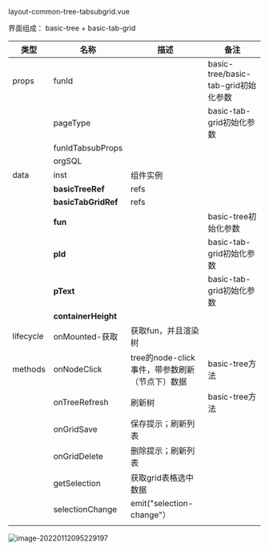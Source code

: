 layout-common-tree-tabsubgrid.vue

界面组成：  basic-tree + basic-tab-grid

| 类型      | 名称                | 描述                                           | 备注                                |
| --------- | ------------------- | ---------------------------------------------- | ----------------------------------- |
| props     | funId               |                                                | basic-tree/basic-tab-grid初始化参数 |
|           | pageType            |                                                | basic-tab-grid初始化参数            |
|           | funIdTabsubProps    |                                                |                                     |
|           | orgSQL              |                                                |                                     |
| data      | inst                | 组件实例                                       |                                     |
|           | **basicTreeRef**    | refs                                           |                                     |
|           | **basicTabGridRef** | refs                                           |                                     |
|           | **fun**             |                                                | basic-tree初始化参数                |
|           | **pId**             |                                                | basic-tab-grid初始化参数            |
|           | **pText**           |                                                | basic-tab-grid初始化参数            |
|           | **containerHeight** |                                                |                                     |
| lifecycle | onMounted-获取      | 获取fun，并且渲染树                            |                                     |
| methods   | onNodeClick         | tree的node-click事件，带参数刷新（节点下）数据 | basic-tree方法                      |
|           | onTreeRefresh       | 刷新树                                         | basic-tree方法                      |
|           | onGridSave          | 保存提示；刷新列表                             |                                     |
|           | onGridDelete        | 删除提示；刷新列表                             |                                     |
|           | getSelection        | 获取grid表格选中数据                           |                                     |
|           | selectionChange     | emit("selection-change"）                      |                                     |
|           |                     |                                                |                                     |

![image-20220112095229197](https://gitee.com/yeminshan/photos/raw/master/typro_img_upload/image-20220112095229197.png)